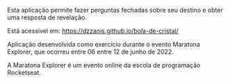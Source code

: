 Esta aplicação permite fazer perguntas fechadas sobre seu destino e obter uma resposta de revelação.

Está acessível em:
https://dzzanis.github.io/bola-de-cristal/

Aplicação desenvolvida como exercício durante o evento Maratona Explorer, que ocorreu entre 06 entre 12 de junho de 2022.

A Maratona Explorer é um evento online da escola de programação Rocketseat.
